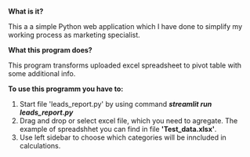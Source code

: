 **What is it?**

This a a simple Python web application which I have done to simplify my working process as marketing specialist.


**What this program does?**

This program transforms uploaded excel spreadsheet to pivot table with some additional info.

**To use this programm you have to:**

1) Start file 'leads_report.py' by using command **_streamlit run leads_report.py_**
2) Drag and drop or select excel file, which you need to agregate. The example of spreadshhet you can find in file **'Test_data.xlsx'**.
3) Use left sidebar to choose which categories will be inncluded in calculations.
